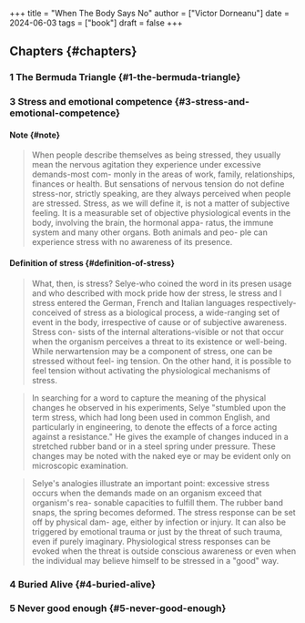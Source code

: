 +++
title = "When The Body Says No"
author = ["Victor Dorneanu"]
date = 2024-06-03
tags = ["book"]
draft = false
+++

## Chapters {#chapters}


### 1 The Bermuda Triangle {#1-the-bermuda-triangle}


### 3 Stress and emotional competence {#3-stress-and-emotional-competence}


#### Note {#note}

> When people describe themselves as being stressed, they usually mean the nervous
> agitation they experience under excessive demands-most com- monly in the areas
> of work, family, relationships, finances or health. But sensations of nervous
> tension do not define stress-nor, strictly speaking, are they always perceived
> when people are stressed. Stress, as we will define it, is not a matter of
> subjective feeling. It is a measurable set of objective physiological events in
> the body, involving the brain, the hormonal appa- ratus, the immune system and
> many other organs. Both animals and peo- ple can experience stress with no
> awareness of its presence.


#### Definition of stress {#definition-of-stress}

> What, then, is stress? Selye-who coined the word in its presen usage and who
> described with mock pride how der stress, le stress and l stress entered the
> German, French and Italian languages respectively- conceived of stress as a
> biological process, a wide-ranging set of event in the body, irrespective of
> cause or of subjective awareness. Stress con- sists of the internal
> alterations-visible or not that occur when the organism perceives a threat to
> its existence or well-being. While nerwartension may be a component of stress,
> one can be stressed without feel- ing tension. On the other hand, it is possible
> to feel tension without activating the physiological mechanisms of stress.

<!--quoteend-->

> In searching for a word to capture the meaning of the physical changes he
> observed in his experiments, Selye "stumbled upon the term stress, which had
> long been used in common English, and particularly in engineering, to denote the
> effects of a force acting against a resistance." He gives the example of changes
> induced in a stretched rubber band or in a steel spring under pressure. These
> changes may be noted with the naked eye or may be evident only on microscopic
> examination.

<!--quoteend-->

> Selye's analogies illustrate an important point: excessive stress occurs when
> the demands made on an organism exceed that organism's rea- sonable capacities
> to fulfill them. The rubber band snaps, the spring becomes deformed. The stress
> response can be set off by physical dam- age, either by infection or injury. It
> can also be triggered by emotional trauma or just by the threat of such trauma,
> even if purely imaginary. Physiological stress responses can be evoked when the
> threat is outside conscious awareness or even when the individual may believe
> himself to be stressed in a "good" way.


### 4 Buried Alive {#4-buried-alive}


### 5 Never good enough {#5-never-good-enough}
